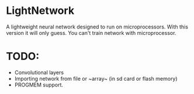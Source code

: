 # LightNetwork
A lightweight neural network designed to run on microprocessors.
With this version it will only guess. You can't train network with microprocessor.
# TODO:
- Convolutional layers
- Importing network from file or ~array~ (in sd card or flash memory)
- PROGMEM support.